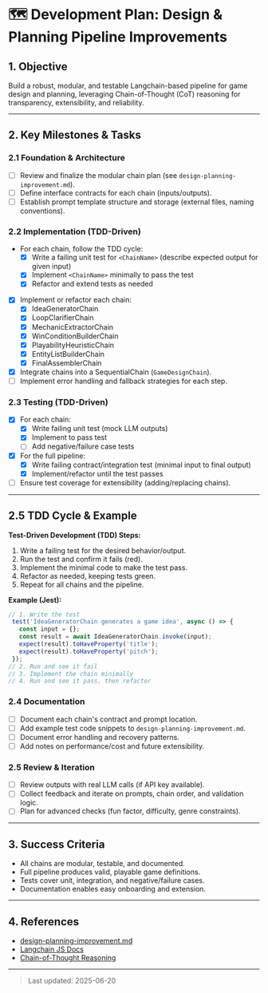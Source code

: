 # 🗺️ Development Plan: Design & Planning Pipeline Improvements

## 1. Objective

Build a robust, modular, and testable Langchain-based pipeline for game design and planning, leveraging Chain-of-Thought (CoT) reasoning for transparency, extensibility, and reliability.

---

## 2. Key Milestones & Tasks

### 2.1 Foundation & Architecture
- [ ] Review and finalize the modular chain plan (see `design-planning-improvement.md`).
- [ ] Define interface contracts for each chain (inputs/outputs).
- [ ] Establish prompt template structure and storage (external files, naming conventions).

### 2.2 Implementation (TDD-Driven)
- For each chain, follow the TDD cycle:
  - [x] Write a failing unit test for `<ChainName>` (describe expected output for given input)
  - [x] Implement `<ChainName>` minimally to pass the test
  - [x] Refactor and extend tests as needed
- [x] Implement or refactor each chain:
  - [x] IdeaGeneratorChain
  - [x] LoopClarifierChain
  - [x] MechanicExtractorChain
  - [x] WinConditionBuilderChain
  - [x] PlayabilityHeuristicChain
  - [x] EntityListBuilderChain
  - [x] FinalAssemblerChain
- [x] Integrate chains into a SequentialChain (`GameDesignChain`).
- [ ] Implement error handling and fallback strategies for each step.

### 2.3 Testing (TDD-Driven)
- [x] For each chain:
  - [x] Write failing unit test (mock LLM outputs)
  - [x] Implement to pass test
  - [ ] Add negative/failure case tests
- [x] For the full pipeline:
  - [x] Write failing contract/integration test (minimal input to final output)
  - [x] Implement/refactor until the test passes
- [ ] Ensure test coverage for extensibility (adding/replacing chains).

---

## 2.5 TDD Cycle & Example

**Test-Driven Development (TDD) Steps:**
1. Write a failing test for the desired behavior/output.
2. Run the test and confirm it fails (red).
3. Implement the minimal code to make the test pass.
4. Refactor as needed, keeping tests green.
5. Repeat for all chains and the pipeline.

**Example (Jest):**
```js
// 1. Write the test
 test('IdeaGeneratorChain generates a game idea', async () => {
   const input = {};
   const result = await IdeaGeneratorChain.invoke(input);
   expect(result).toHaveProperty('title');
   expect(result).toHaveProperty('pitch');
 });
// 2. Run and see it fail
// 3. Implement the chain minimally
// 4. Run and see it pass, then refactor
```

### 2.4 Documentation
- [ ] Document each chain's contract and prompt location.
- [ ] Add example test code snippets to `design-planning-improvement.md`.
- [ ] Document error handling and recovery patterns.
- [ ] Add notes on performance/cost and future extensibility.

### 2.5 Review & Iteration
- [ ] Review outputs with real LLM calls (if API key available).
- [ ] Collect feedback and iterate on prompts, chain order, and validation logic.
- [ ] Plan for advanced checks (fun factor, difficulty, genre constraints).

---

## 3. Success Criteria
- All chains are modular, testable, and documented.
- Full pipeline produces valid, playable game definitions.
- Tests cover unit, integration, and negative/failure cases.
- Documentation enables easy onboarding and extension.

---

## 4. References
- [design-planning-improvement.md](./design-planning-improvement.md)
- [Langchain JS Docs](https://js.langchain.com/docs/)
- [Chain-of-Thought Reasoning](https://arxiv.org/abs/2201.11903)

---

> Last updated: 2025-06-20
